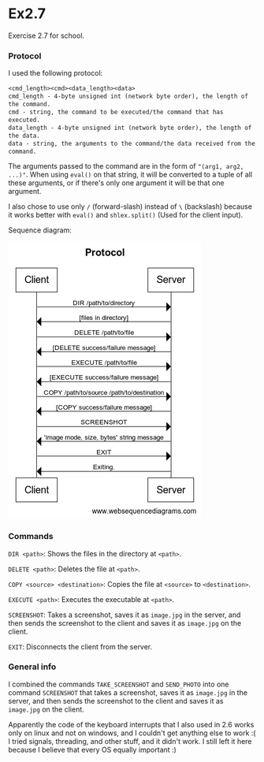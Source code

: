 # Ex2.7
Exercise 2.7 for school.


### Protocol

I used the following protocol:

    <cmd_length><cmd><data_length><data>
    cmd_length - 4-byte unsigned int (network byte order), the length of the command.
    cmd - string, the command to be executed/the command that has executed.
    data_length - 4-byte unsigned int (network byte order), the length of the data.
    data - string, the arguments to the command/the data received from the command.
The arguments passed to the command are in the form of `"(arg1, arg2, ...)"`. When using `eval()` on that string, it
will be converted to a tuple of all these arguments, or if there's only one argument it will be that one argument.

I also chose to use only `/` (forward-slash) instead of `\​` (backslash) because it works better with `eval()` and
`shlex.split()` (Used for the client input).

Sequence diagram:

![sequence diagram](protocol.png)

### Commands

`DIR <path>`: Shows the files in the directory at `<path>`.

`DELETE <path>`: Deletes the file at `<path>`.

`COPY <source> <destination>`: Copies the file at `<source>` to `<destination>`.

`EXECUTE <path>`: Executes the executable at `<path>`.

`SCREENSHOT`: Takes a screenshot, saves
it as `image.jpg` in the server, and then sends the screenshot to the client and saves it as `image.jpg` on the client.

`EXIT`: Disconnects the client from the server.

### General info

I combined the commands `TAKE_SCREENSHOT` and `SEND_PHOTO` into one command `SCREENSHOT` that takes a screenshot, saves
it as `image.jpg` in the server, and then sends the screenshot to the client and saves it as `image.jpg` on the client.

Apparently the code of the keyboard interrupts that I also used in 2.6 works only on linux and not on windows, and I couldn't get anything else to work :( I tried signals, threading, and other stuff, and it didn't work. I still left it here because I believe that every OS equally important :)
